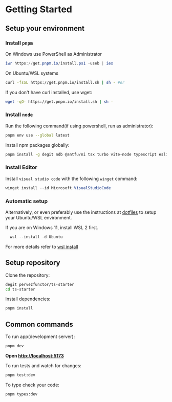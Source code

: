 # Getting Started

## Setup your environment

### Install `pnpm`

On Windows use PowerShell as Administrator

```powershell
iwr https://get.pnpm.io/install.ps1 -useb | iex
```

On Ubuntu/WSL systems

```bash
curl -fsSL https://get.pnpm.io/install.sh | sh - #or

```

If you don't have curl installed, use wget:

```bash
wget -qO- https://get.pnpm.io/install.sh | sh -
```

### Install `node`

Run the following command(if using powershell, run as administrator):

```bash
pnpm env use --global latest
```

Install npm packages globally:

```bash
pnpm install -g degit ndb @antfu/ni tsx turbo vite-node typescript eslint prettier
```

### Install Editor

Install `visual studio code` with the following `winget` command:

```powershell
winget install --id Microsoft.VisualStudioCode
```

### Automatic setup

Alternatively, or even preferably use the instructions at
[dotfiles](https://github.com/pervezfunctor/mini-dotfiles.git) to setup your
Ubuntu/WSL environment.

If you are on Windows 11, install WSL 2 first.

```powershell
  wsl --install -d Ubuntu
```

For more details refer to
[wsl install](https://learn.microsoft.com/en-us/windows/wsl/install)

## Setup repository

Clone the repository:

```bash
degit pervezfunctor/ts-starter
cd ts-starter
```

Install dependencies:

```bash
pnpm install
```

## Common commands

To run app(development server):

```bash
pnpm dev
```

**Open [http://localhost:5173](http://localhost:5173)**

To run tests and watch for changes:

```bash
pnpm test:dev
```

To type check your code:

```bash
pnpm types:dev
```
